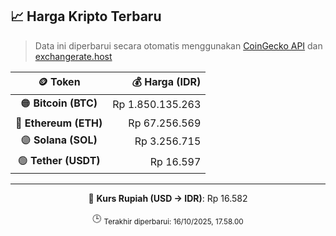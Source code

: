 

<!-- HARGA_KRIPTO -->
## 📈 Harga Kripto Terbaru

> Data ini diperbarui secara otomatis menggunakan [CoinGecko API](https://www.coingecko.com/) dan [exchangerate.host](https://exchangerate.host/)

<div align="center">

| 🪙 Token | 💰 Harga (IDR) |
|:------:|---------------:|
| 🟠 **Bitcoin (BTC)**   | Rp 1.850.135.263 |
| 🔵 **Ethereum (ETH)**  | Rp 67.256.569 |
| 🟣 **Solana (SOL)**    | Rp 3.256.715 |
| 🟢 **Tether (USDT)**   | Rp 16.597 |

---

💱 **Kurs Rupiah (USD → IDR)**: Rp 16.582

🕒 <sub>Terakhir diperbarui: 16/10/2025, 17.58.00</sub>

</div>
<!-- /HARGA_KRIPTO -->